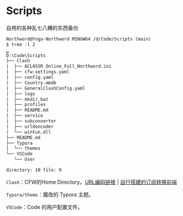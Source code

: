 # Scripts
自用的各种乱七八糟的东西备份

```txt
Northword@Yoga-Northword MINGW64 /d/Code/Scripts (main)
$ tree -l 2
▁
D:\Code\Scripts
├── Clash
|  ├── ACL4SSR_Online_Full_Northword.ini
|  ├── cfw-settings.yaml
|  ├── config.yaml
|  ├── Country.mmdb
|  ├── GeneralClashConfig.yaml
|  ├── logs
|  ├── mkdir.bat
|  ├── profiles
|  ├── README.md
|  ├── service
|  ├── subconverter
|  ├── urldencoder
|  └── wintun.dll
├── README.md
├── Typora
|  └── themes
└── VSCode
   └── User

directory: 10 file: 9
```

`Clash`：CFW的Home Directory。[URL编码链接](https://northword.github.io/Scripts/Clash/urldencoder/index.html) | [自行搭建的订阅转换前端]([northword.github.io/sub-web](https://northword.github.io/sub-web))

`Typora/theme`：魔改的 Typora 主题。

`VSCode`：Code 的用户配置文件。